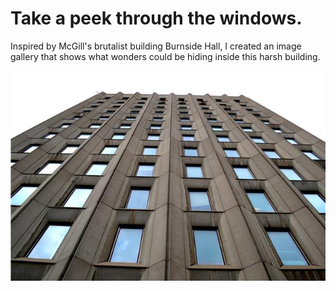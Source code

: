# Take a peek through the windows.

Inspired by McGill's brutalist building Burnside Hall, I created an image gallery that shows what wonders could be hiding inside this harsh building.  

![Image of Burnisde](https://github.com/fionahang/pic-through-windows/blob/master/src/images/burnside.jpeg)
